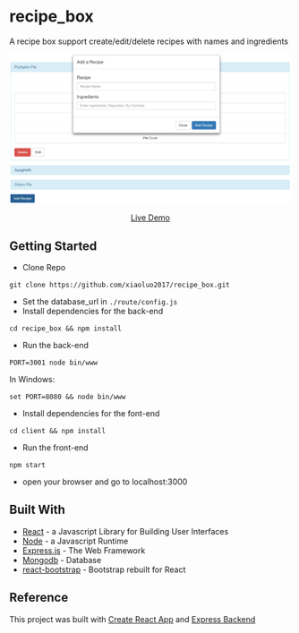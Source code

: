 # recipe_box
A recipe box support create/edit/delete recipes with names and ingredients<br/>

<p align="center" margin-bottom="0">
  <a href="http://www.hnclone.win" target="_blank">
    <img alt="Recipe box Clone Demo" width="auto" height="auto" src="https://github.com/xiaoluo2017/recipe_box/blob/master/images/index.PNG">
  </a>
</p>
<p align="center">
  <a href="https://quiet-spire-99311.herokuapp.com/">Live Demo</a>
</p>

## Getting Started
* Clone Repo 
```
git clone https://github.com/xiaoluo2017/recipe_box.git
```
* Set the database_url in ```./route/config.js```
* Install dependencies for the back-end 
```
cd recipe_box && npm install
```
* Run the back-end 
```
PORT=3001 node bin/www
```
In Windows: 
```
set PORT=8080 && node bin/www
```
* Install dependencies for the font-end 
```
cd client && npm install
```
* Run the front-end 
```
npm start
```
* open your browser and go to localhost:3000

## Built With
* [React](https://facebook.github.io/react/) - a Javascript Library for Building User Interfaces
* [Node](https://nodejs.org) - a Javascript Runtime
* [Express.js](http://expressjs.com) - The Web Framework
* [Mongodb](http://mongodb.github.io/node-mongodb-native/2.0/) - Database
* [react-bootstrap](https://react-bootstrap.github.io/) - Bootstrap rebuilt for React

## Reference
This project was built with [Create React App](https://github.com/facebookincubator/create-react-app) and [Express Backend](https://daveceddia.com/create-react-app-express-backend/)
